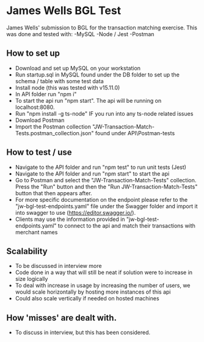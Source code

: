 # James Wells BGL Test

James Wells' submission to BGL for the transaction matching exercise. This was done and tested with:
-MySQL
-Node / Jest
-Postman

## How to set up

- Download and set up MySQL on your workstation
- Run startup.sql in MySQL found under the DB folder to set up the schema / table with some test data
- Install node (this was tested with v15.11.0)
- In API folder run "npm i"
- To start the api run "npm start". The api will be running on localhost:8080.
- Run "npm install -g ts-node" IF you run into any ts-node related issues
- Download Postman
- Import the Postman collection "JW-Transaction-Match-Tests.postman_collection.json" found under API\Postman-tests


## How to test / use

- Navigate to the API folder and run "npm test" to run unit tests (Jest)
- Navigate to the API folder and run "npm start" to start the api
- Go to Postman and select the "JW-Transaction-Match-Tests" collection. Press the "Run" button and then the "Run JW-Transaction-Match-Tests" button that then appears after.
- For more specific documentation on the endpoint please refer to the "jw-bgl-test-endpoints.yaml" file under the Swagger folder and import it into swagger to use (https://editor.swagger.io/).
- Clients may use the information provided in "jw-bgl-test-endpoints.yaml" to connect to the api and match their transactions with merchant names

## Scalability

- To be discussed in interview more
- Code done in a way that will still be neat if solution were to increase in size logically
- To deal with increase in usage by increasing the number of users, we would scale horizontally by hosting more instances of this api
- Could also scale vertically if needed on hosted machines


## How 'misses' are dealt with.

- To discuss in interview, but this has been considered.